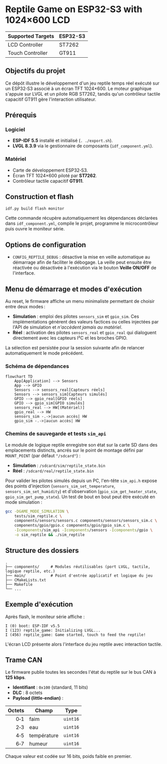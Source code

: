 # Reptile Game on ESP32-S3 with 1024×600 LCD

| Supported Targets | ESP32-S3 |
|-------------------|----------|
| LCD Controller    | ST7262   |
| Touch Controller  | GT911    |

## Objectifs du projet
Ce dépôt illustre le développement d'un jeu reptile temps réel exécuté sur un ESP32‑S3 associé à un écran TFT 1024×600.
Le moteur graphique s'appuie sur LVGL et un pilote RGB ST7262, tandis qu'un contrôleur tactile capacitif GT911 gère l'interaction utilisateur.

## Prérequis
### Logiciel
- **ESP-IDF 5.5** installé et initialisé (`. ./export.sh`).
- **LVGL 8.3.9** via le gestionnaire de composants (`idf_component.yml`).

### Matériel
- Carte de développement ESP32‑S3.
- Écran TFT 1024×600 piloté par **ST7262**.
- Contrôleur tactile capacitif **GT911**.

## Construction et flash
```sh
idf.py build flash monitor
```
Cette commande récupère automatiquement les dépendances déclarées dans `idf_component.yml`,
compile le projet, programme le microcontrôleur puis ouvre le moniteur série.

## Options de configuration
- `CONFIG_REPTILE_DEBUG` : désactive la mise en veille automatique au démarrage afin
  de faciliter le débogage. La veille peut ensuite être réactivée ou désactivée à
  l'exécution via le bouton **Veille ON/OFF** de l'interface.

## Menu de démarrage et modes d'exécution
Au reset, le firmware affiche un menu minimaliste permettant de choisir entre deux modes :

- **Simulation** : emploi des pilotes `sensors_sim` et `gpio_sim`. Ces implémentations génèrent
  des valeurs factices ou celles injectées par l'API de simulation et *n'accèdent jamais au
  matériel*.
- **Réel** : activation des pilotes `sensors_real` et `gpio_real` qui dialoguent directement avec
  les capteurs I²C et les broches GPIO.

La sélection est persistée pour la session suivante afin de relancer automatiquement le mode
précédent.

### Schéma de dépendances
```mermaid
flowchart TD
    App[Application] --> Sensors
    App --> GPIO
    Sensors --> sensors_real[Capteurs réels]
    Sensors --> sensors_sim[Capteurs simulés]
    GPIO --> gpio_real[GPIO réels]
    GPIO --> gpio_sim[GPIO simulés]
    sensors_real --> HW[(Matériel)]
    gpio_real --> HW
    sensors_sim -.->|aucun accès| HW
    gpio_sim -.->|aucun accès| HW
```

### Chemins de sauvegarde et tests `sim_api`
Le module de logique reptile enregistre son état sur la carte SD dans des emplacements distincts,
ancrés sur le point de montage défini par `MOUNT_POINT` (par défaut `"/sdcard"`) :

- **Simulation** : `/sdcard/sim/reptile_state.bin`
- **Réel** : `/sdcard/real/reptile_state.bin`

Pour valider les pilotes simulés depuis un PC, l'en-tête `sim_api.h` expose des points d'injection
(`sensors_sim_set_temperature`, `sensors_sim_set_humidity`) et d'observation
(`gpio_sim_get_heater_state`, `gpio_sim_get_pump_state`). Un test de bout en bout peut être exécuté
en mode simulation :

```sh
gcc -DGAME_MODE_SIMULATION \
    tests/sim_reptile.c \
    components/sensors/sensors.c components/sensors/sensors_sim.c \
    components/gpio/gpio.c components/gpio/gpio_sim.c \
    -Icomponents/sim_api -Icomponents/sensors -Icomponents/gpio \
    -o sim_reptile && ./sim_reptile
```


## Structure des dossiers
```
.
├── components/     # Modules réutilisables (port LVGL, tactile, logique reptile, etc.)
├── main/           # Point d'entrée applicatif et logique du jeu
├── CMakeLists.txt
├── Makefile
└── ...
```

## Exemple d'exécution
Après flash, le moniteur série affiche :
```
I (0) boot: ESP-IDF v5.5
I (123) reptile_game: Initializing LVGL...
I (456) reptile_game: Game started, touch to feed the reptile!
```
L'écran LCD présente alors l'interface du jeu reptile avec interaction tactile.

## Trame CAN
Le firmware publie toutes les secondes l'état du reptile sur le bus CAN à **125 kbps**.

- **Identifiant** : `0x100` (standard, 11 bits)
- **DLC** : 8 octets
- **Payload (little‑endian)** :

| Octets | Champ         | Type    |
|-------:|---------------|---------|
| 0‑1    | faim          | `uint16`|
| 2‑3    | eau           | `uint16`|
| 4‑5    | température   | `uint16`|
| 6‑7    | humeur        | `uint16`|

Chaque valeur est codée sur 16 bits, poids faible en premier.
